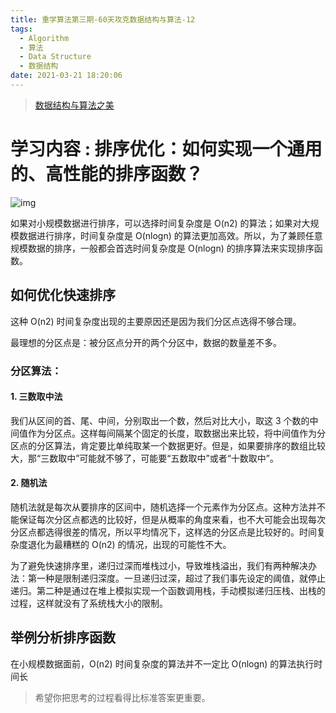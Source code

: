 ```yaml
---
title: 重学算法第三期-60天攻克数据结构与算法-12
tags:
  - Algorithm
  - 算法
  - Data Structure
  - 数据结构
date: 2021-03-21 18:20:06
---
```


> [数据结构与算法之美](https://time.geekbang.org/column/intro/126)

# 学习内容 : 排序优化：如何实现一个通用的、高性能的排序函数？

![img](https://static001.geekbang.org/resource/image/1f/fd/1f6ef7e0a5365d6e9d68f0ccc71755fd.jpg)

如果对小规模数据进行排序，可以选择时间复杂度是 O(n2) 的算法；如果对大规模数据进行排序，时间复杂度是 O(nlogn) 的算法更加高效。所以，为了兼顾任意规模数据的排序，一般都会首选时间复杂度是 O(nlogn) 的排序算法来实现排序函数。

## 如何优化快速排序

这种 O(n2) 时间复杂度出现的主要原因还是因为我们分区点选得不够合理。

最理想的分区点是：被分区点分开的两个分区中，数据的数量差不多。





### 分区算法：

#### 1. 三数取中法

我们从区间的首、尾、中间，分别取出一个数，然后对比大小，取这 3 个数的中间值作为分区点。这样每间隔某个固定的长度，取数据出来比较，将中间值作为分区点的分区算法，肯定要比单纯取某一个数据更好。但是，如果要排序的数组比较大，那“三数取中”可能就不够了，可能要“五数取中”或者“十数取中”。



#### 2. 随机法

随机法就是每次从要排序的区间中，随机选择一个元素作为分区点。这种方法并不能保证每次分区点都选的比较好，但是从概率的角度来看，也不大可能会出现每次分区点都选得很差的情况，所以平均情况下，这样选的分区点是比较好的。时间复杂度退化为最糟糕的 O(n2) 的情况，出现的可能性不大。



为了避免快速排序里，递归过深而堆栈过小，导致堆栈溢出，我们有两种解决办法：第一种是限制递归深度。一旦递归过深，超过了我们事先设定的阈值，就停止递归。第二种是通过在堆上模拟实现一个函数调用栈，手动模拟递归压栈、出栈的过程，这样就没有了系统栈大小的限制。



## 举例分析排序函数

在小规模数据面前，O(n2) 时间复杂度的算法并不一定比 O(nlogn) 的算法执行时间长



> 希望你把思考的过程看得比标准答案更重要。